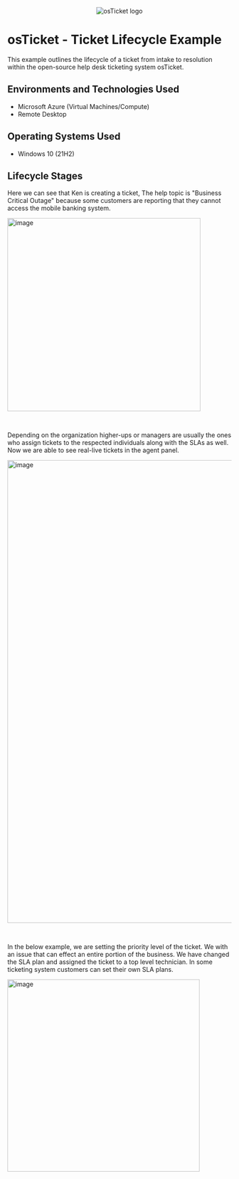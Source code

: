 <p align="center">
<img src="https://i.imgur.com/Clzj7Xs.png" alt="osTicket logo"/>
</p>

<h1>osTicket - Ticket Lifecycle Example </h1>
This example outlines the lifecycle of a ticket from intake to resolution within the open-source help desk ticketing system osTicket.<br />

<h2>Environments and Technologies Used</h2>

- Microsoft Azure (Virtual Machines/Compute)
- Remote Desktop
  
<h2>Operating Systems Used </h2>

- Windows 10</b> (21H2)

<h2>Lifecycle Stages</h2>
<p>
Here we can see that Ken is creating a ticket, The help topic is "Business Critical Outage" because some customers are reporting that they cannot access the mobile banking system.
</p>
<p>
<img width="434" alt="image" src="https://github.com/abdijalilimam/ticket-lifecycle/assets/137457871/f25ceaa2-e8b6-45f6-bbcd-ef4270083db5">
</p>

<br />
<p>
Depending on the organization higher-ups or managers are usually the ones who assign tickets to the respected individuals along with the SLAs as well. Now we are able to see real-live tickets in the agent panel.
</p>
<p>
<img width="1040" alt="image" src="https://github.com/abdijalilimam/ticket-lifecycle/assets/137457871/c708e5a7-ba58-46ea-90ae-a973d5aadd24">
</p>
<br />
<p>
In the below example, we are setting the priority level of the ticket. We with an issue that can effect an entire portion of the business. We have changed the SLA plan and assigned the ticket to a top level technician. In some ticketing system customers can set their own SLA plans.
</p>
<p>
<img width="432" alt="image" src="https://github.com/abdijalilimam/ticket-lifecycle/assets/137457871/3adcec49-2e05-4068-a566-5d91d2235755">
</p>
<br />
